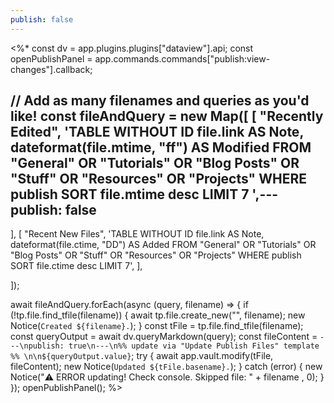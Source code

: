 ```yaml
---
publish: false
---
```


  
<%*
const dv = app.plugins.plugins["dataview"].api;
const openPublishPanel = app.commands.commands["publish:view-changes"].callback;

// Add as many filenames and queries as you'd like!
const fileAndQuery = new Map([
  [
    "Recently Edited",
    'TABLE WITHOUT ID file.link AS Note, dateformat(file.mtime, "ff") AS Modified FROM "General" OR "Tutorials" OR "Blog Posts" OR "Stuff" OR "Resources" OR "Projects" WHERE publish SORT file.mtime desc LIMIT 7 ',---
publish: false
---






  ],
  [
    "Recent New Files",
    'TABLE WITHOUT ID file.link AS Note, dateformat(file.ctime, "DD") AS Added FROM "General" OR "Tutorials" OR "Blog Posts" OR "Stuff" OR "Resources" OR "Projects" WHERE publish SORT file.ctime desc LIMIT 7',
  ],




]);

await fileAndQuery.forEach(async (query, filename) => {
  if (!tp.file.find_tfile(filename)) {
    await tp.file.create_new("", filename);
    new Notice(`Created ${filename}.`);
  }
  const tFile = tp.file.find_tfile(filename);
  const queryOutput = await dv.queryMarkdown(query);
  const fileContent = `---\npublish: true\n---\n%% update via "Update Publish Files" template %% \n\n${queryOutput.value}`;
  try {
    await app.vault.modify(tFile, fileContent);
    new Notice(`Updated ${tFile.basename}.`);
  } catch (error) {
    new Notice("⚠️ ERROR updating! Check console. Skipped file: " + filename , 0);
  }
});
openPublishPanel();
%>

